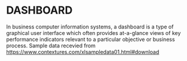 # DASHBOARD
In business computer information systems, a dashboard is a type of graphical user interface which often provides at-a-glance views of key performance indicators relevant to a particular objective or business process.
Sample data recevied from https://www.contextures.com/xlsampledata01.html#download
